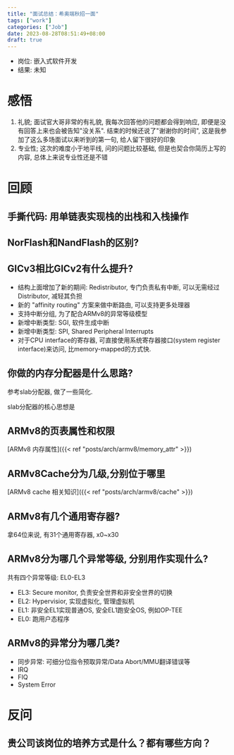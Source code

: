```yaml
---
title: "面试总结：希奥端秋招一面"
tags: ["work"]
categories: ["Job"]
date: 2023-08-28T08:51:49+08:00
draft: true
---
```


- 岗位: 嵌入式软件开发
- 结果: 未知

# 感悟

1. 礼貌; 面试官大哥非常的有礼貌, 我每次回答他的问题都会得到响应, 即便是没有回答上来也会被告知"没关系".
   结束的时候还说了"谢谢你的时间", 这是我参加了这么多场面试以来听到的第一句, 给人留下很好的印象
2. 专业性; 这次的难度小于地平线, 问的问题比较基础, 但是也契合你简历上写的内容, 总体上来说专业性还是不错


# 回顾

## 手撕代码: 用单链表实现栈的出栈和入栈操作

## NorFlash和NandFlash的区别?

## GICv3相比GICv2有什么提升?
* 结构上面增加了新的期间: Redistributor, 专门负责私有中断, 可以无需经过 Distributor, 减轻其负担
* 新的 "affinity routing" 方案来做中断路由, 可以支持更多处理器
* 支持中断分组, 为了配合ARMv8的异常等级模型
* 新增中断类型: SGI, 软件生成中断
* 新增中断类型: SPI, Shared Peripheral Interrupts  
* 对于CPU interface的寄存器, 可直接使用系统寄存器接口(system register interface)来访问, 比memory-mapped的方式快.


## 你做的内存分配器是什么思路?

参考slab分配器, 做了一些简化.

slab分配器的核心思想是

## ARMv8的页表属性和权限
[ARMv8 内存属性]({{< ref "posts/arch/armv8/memory_attr" >}})

## ARMv8Cache分为几级,分别位于哪里
[ARMv8 cache 相关知识]({{< ref "posts/arch/armv8/cache" >}})
## ARMv8有几个通用寄存器?

拿64位来说, 有31个通用寄存器, x0~x30

## ARMv8分为哪几个异常等级, 分别用作实现什么?
共有四个异常等级: EL0-EL3
- EL3: Secure monitor, 负责安全世界和非安全世界的切换
- EL2: Hypervisior, 实现虚拟化, 管理虚拟机
- EL1: 非安全EL1实现普通OS, 安全EL1跑安全OS, 例如OP-TEE
- EL0: 跑用户态程序

## ARMv8的异常分为哪几类?
- 同步异常: 可细分位指令预取异常/Data Abort/MMU翻译错误等
- IRQ
- FIQ
- System Error


# 反问

## 贵公司该岗位的培养方式是什么？都有哪些方向？

